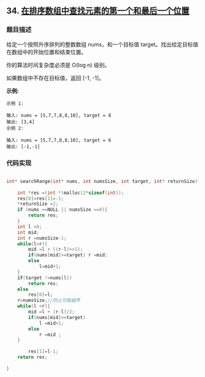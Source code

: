 ## 34. [在排序数组中查找元素的第一个和最后一个位置](https://leetcode-cn.com/problems/find-first-and-last-position-of-element-in-sorted-array/)

### 题目描述
给定一个按照升序排列的整数数组 nums，和一个目标值 target。找出给定目标值在数组中的开始位置和结束位置。

你的算法时间复杂度必须是 O(log n) 级别。

如果数组中不存在目标值，返回 [-1, -1]。



**示例:**
```
示例 1:

输入: nums = [5,7,7,8,8,10], target = 8
输出: [3,4]
示例 2:

输入: nums = [5,7,7,8,8,10], target = 6
输出: [-1,-1]

```
### 代码实现
```c

int* searchRange(int* nums, int numsSize, int target, int* returnSize){
    
    int *res =(int *)malloc(2*sizeof(int));
    res[0]=res[1]=-1;
    *returnSize =2;
    if (nums ==NULL || numsSize ==0){
        return res;
    }
    int l =0;
    int mid;
    int r =numsSize-1;
    while(l<r){
        mid =l + ((r-l)>>1);
        if(nums[mid]>=target) r =mid;
        else 
            l=mid+1;
    }
    if(target !=nums[l]) 
        return res;
    else 
        res[0]=l;
    r=numsSize;//防止可能越界
    while(l <r){
        mid =l + (r-l)/2;
        if(nums[mid]<=target) 
            l =mid+1;
        else 
            r =mid ;
    }
    
        res[1]=l-1;
    return res;
        
}
```
